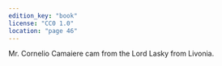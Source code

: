 ```yaml
---
edition_key: "book"
license: "CC0 1.0"
location: "page 46"
---
```

Mr. Cornelio Camaiere cam from the Lord Lasky from
Livonia.
